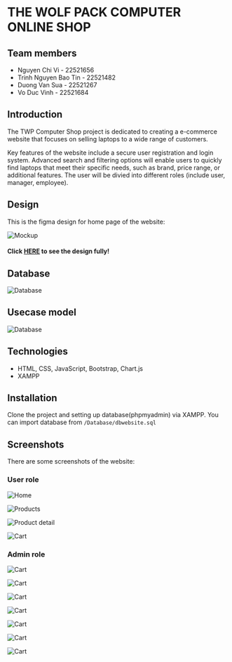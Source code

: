 # THE WOLF PACK COMPUTER ONLINE SHOP
## Team members
- Nguyen Chi Vi - 22521656
- Trinh Nguyen Bao Tin - 22521482
- Duong Van Sua - 22521267
- Vo Duc Vinh - 22521684
## Introduction
The TWP Computer Shop project is dedicated to creating a e-commerce website that focuses on selling laptops to a wide range of customers. 

Key features of the website include a secure user registration and login system. Advanced search and filtering options will enable users to quickly find laptops that meet their specific needs, such as brand, price range, or additional features. The user will be divied into different roles (include user, manager, employee).
## Design
This is the figma design for home page of the website: 

![Mockup](./Assets/img/mockup.png)

#### Click [HERE](https://www.figma.com/design/b6D7UhRYbGIXfgjVsdfHnp/TWP-Computer-Shop?node-id=0-1&m=dev&t=FdETl2woqj5jFhzs-1) to see the design fully!

## Database

![Database](./Assets/img/database.png)

## Usecase model

![Database](./Assets/img/usecase.png)

## Technologies

- HTML, CSS, JavaScript, Bootstrap, Chart.js
- XAMPP

## Installation
Clone the project and setting up database(phpmyadmin) via XAMPP. You can import database from `/Database/dbwebsite.sql`

## Screenshots
There are some screenshots of the website:
### User role
![Home](/Assets/img/screenshots/home.png)

![Products](/Assets/img/screenshots/products.png)

![Product detail](/Assets/img/screenshots/product_deltail.png)

![Cart](/Assets/img/screenshots/cart.png)

### Admin role

![Cart](/Assets/img/screenshots/admin.png)

![Cart](/Assets/img/screenshots/admin2.png)

![Cart](/Assets/img/screenshots/admin3.png)

![Cart](/Assets/img/screenshots/admin4.png)

![Cart](/Assets/img/screenshots/admin5.png)

![Cart](/Assets/img/screenshots/admin6.png)

![Cart](/Assets/img/screenshots/admin7.png)
